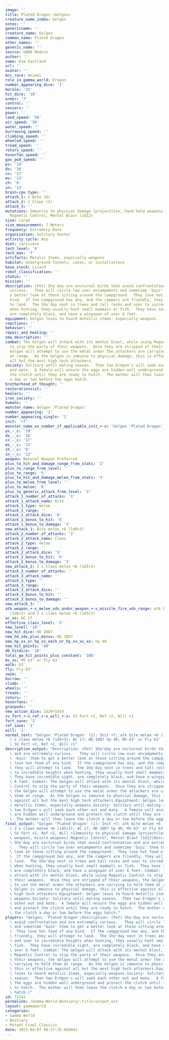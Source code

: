 ```yaml
---
image: ''
title: Plated Dragon «Gelgon»
creature_name_index: Gelgon
notes: ''
genericname: ''
creature_name: Gelgon
common_name: Plated Dragon
other_names: ''
generic_name: ''
source: GW08 Module
author: ''
name: Kim Eastland
url: ''
avatar: ''
mcc_race: Animal
role_in_gamma_world: Dragon
number_appearing_dice: '1'
morale: '15'
hit_dice: '18'
armor: '7'
control: ''
sensors: ''
power: ''
land_speed: '50'
air_speed: '50'
water_speed: ''
burrowing_speed: ''
climbing_speed: ''
wheeled_speed: ''
tread_speed: ''
rotors_speed: ''
hoverfan_speed: ''
gav_pod_speed: ''
ps: '19'
dx: '16'
cn: '17'
ms: '13'
ch: '8'
in: '13'
brain-cpu type: ''
attack_1: 1 Bite (6)
attack_2: 2 Claws (5)
attack_3: ''
mutations: Immunity to physical damage (projectiles, hand held weapons, missle weapons)
  Magnetic Control, Mental Blast (1d12)
size: Large
size_measurement: 7 Meters
frequency: Extremely Rare
organization: Solitary hunter
activity_cycle: Any
diet: Carnivore
tech_level: '4'
tech_max: '7'
artifacts: Metalic Items, especially weapons
habitat: Underground Tunnels, caves, or installations
base_stock: Lizard
robot_classification: ''
status: ''
mission: ''
description: (Pet) Sho'day are nocturnal birds that avoid confrontation and are extremely
  curious.   They will circle low over encampments and sometime 'buzz' them to get
  a better look at those sitting around the campground.  They love hot food of any
  kind.  If the campground has any, and the campers are friendly, they will attempt
  to land.  The Sho'day nest in trees and tall rocks and soar to incredible heights
  when hunting, they usually hunt small mammals or fish.  They have incredible sight,
  are completely black, and have a wingspan of over 6 feet.
equipment: Gelgon loves to hoard metallic items, expecially weapons.
reactions: ''
behavior: ''
repair_and_healing: ''
new_description: ''
combat: The Gelgon will attack with its mental blast, while using Magnetic Control
  to stip the party of their weapons.  Once they are stripped of their weapons, the
  Gelgon will attempt to use the metal armor the attackers are carrying to hold them
  at range.  As the Gelgon is immunce to physcial damage, this is effective against
  all but the most high tech attackers.
society: Solitary until mating season.  Then two Erdgon's will seek each other out
  and mate.  A female will ensure the eggs are hidden well underground and protect
  the clutch until they are ready to hatch.  The mother will then leave the clutch
  a day or two before the eggs hatch.
brotherhood_of_thought: ''
restorationsist: ''
healers: ''
iron_society: ''
humans: ''
monster_name: Gelgon 'Plated Dragon'
number_appearing: '1'
number_appearing_single: '1'
init: '+7'
monster_name_xx_number_if_applicable_init_+-x: "Gelgon 'Plated Dragon' (1): Init +7"
ps_-_c: '19'
dx_-_c: '16'
cn_-_c: '17'
ms_-_c: '13'
ch_-_c: '8'
in_-_c: '13'
weapon: Natural Weapon Preferred
plus_to_hit_and_damage_range_from_stats: '2'
plus_to_range_from_level: ''
plus_to_range: '5'
plus_to_hit_and_damage_melee_from_stats: '3'
plus_to_melee_from_level: ''
plus_to_melee: '6'
plus_to_generic_attack_from_level: '3'
attack_1_number_of_attacks: '1'
attack_1_attack_name: Bite
attack_1_type: melee
attack_1_range: ''
attack_1_attack_dice: '6'
attack_1_bonus_to_hit: '6'
attack_1_bonus_to_damage: '3'
new_attack_1: Bite melee +6 (1d6+3)
attack_2_number_of_attacks: '2'
attack_2_attack_name: Claws
attack_2_type: melee
attack_2_range: ''
attack_2_attack_dice: '5'
attack_2_bonus_to_hit: '6'
attack_2_bonus_to_damage: '3'
new_attack_2: 2 x Claws melee +6 (1d5+3)
attack_3_number_of_attacks: ''
attack_3_attack_name: ''
attack_3_type: ''
attack_3_range: ''
attack_3_attack_dice: ''
attack_3_bonus_to_hit: ''
attack_3_bonus_to_damage: ''
new_attack_3: ''
atk_weapon_+-x_melee_xdx_andor_weapon_+-x_missile_fire_xdx_range: atk bite melee +6
  (1d6+3) and 2 x claws melee +6 (1d5+3)
ac_xx: AC 17
effective_class_level: '5'
new_level: '10'
new_hit_dice: HD 10D7
new_hd_xdx_plus_minus: HD 10D7
new_hp_xx_or_hp_xx_each_or_hp_xx_xx_xx: hp 40
new_hit_points: '40'
d6_hitdice: '18'
total_gw_hit_points_plus_constant: '108'
mv_xx: MV 63' or Fly 63'
walk: 63'
fly: Fly 63'
swim: ''
burrow: ''
climb: ''
wheels: ''
treads: ''
rotors: ''
hoverfans: ''
gravpods: ''
new_action_dice: 1d20+1d14
sv_fort_+-x_ref_+-x_will_+-x: SV Fort +2, Ref +2, Will +1
fort_save: '2'
ref_save: '2'
will: '1'
normal_text: "Gelgon 'Plated Dragon' (1): Init +7; atk bite melee +6 (1d6+3) and 2\
  \ x claws melee +6 (1d5+3); AC 17; HD 10D7 hp 40; MV 63' or Fly 63' ; 1d20+1d14;\
  \ SV Fort +2, Ref +2, Will +1"
description_output: "Description: (Pet) Sho'day are nocturnal birds that avoid confrontation\
  \ and are extremely curious.   They will circle low over encampments and sometime\
  \ 'buzz' them to get a better look at those sitting around the campground.  They\
  \ love hot food of any kind.  If the campground has any, and the campers are friendly,\
  \ they will attempt to land.  The Sho'day nest in trees and tall rocks and soar\
  \ to incredible heights when hunting, they usually hunt small mammals or fish. \
  \ They have incredible sight, are completely black, and have a wingspan of over\
  \ 6 feet. Combat: The Gelgon will attack with its mental blast, while using Magnetic\
  \ Control to stip the party of their weapons.  Once they are stripped of their weapons,\
  \ the Gelgon will attempt to use the metal armor the attackers are carrying to hold\
  \ them at range.  As the Gelgon is immunce to physcial damage, this is effective\
  \ against all but the most high tech attackers.Equiptment: Gelgon loves to hoard\
  \ metallic items, expecially weapons.Society: Solitary until mating season.  Then\
  \ two Erdgon's will seek each other out and mate.  A female will ensure the eggs\
  \ are hidden well underground and protect the clutch until they are ready to hatch.\
  \  The mother will then leave the clutch a day or two before the eggs hatch."
final_output: "Gelgon 'Plated Dragon' (1): Init +7; atk bite melee +6 (1d6+3) and\
  \ 2 x claws melee +6 (1d5+3); AC 17; HD 10D7 hp 40; MV 63' or Fly 63' ; 1d20+1d14;\
  \ SV Fort +2, Ref +2, Will +1Immunity to physical damage (projectiles, hand held\
  \ weapons, missle weapons) Magnetic Control, Mental Blast (1d12)Description: (Pet)\
  \ Sho'day are nocturnal birds that avoid confrontation and are extremely curious.\
  \   They will circle low over encampments and sometime 'buzz' them to get a better\
  \ look at those sitting around the campground.  They love hot food of any kind.\
  \  If the campground has any, and the campers are friendly, they will attempt to\
  \ land.  The Sho'day nest in trees and tall rocks and soar to incredible heights\
  \ when hunting, they usually hunt small mammals or fish.  They have incredible sight,\
  \ are completely black, and have a wingspan of over 6 feet. Combat: The Gelgon will\
  \ attack with its mental blast, while using Magnetic Control to stip the party of\
  \ their weapons.  Once they are stripped of their weapons, the Gelgon will attempt\
  \ to use the metal armor the attackers are carrying to hold them at range.  As the\
  \ Gelgon is immunce to physcial damage, this is effective against all but the most\
  \ high tech attackers.Equiptment: Gelgon loves to hoard metallic items, expecially\
  \ weapons.Society: Solitary until mating season.  Then two Erdgon's will seek each\
  \ other out and mate.  A female will ensure the eggs are hidden well underground\
  \ and protect the clutch until they are ready to hatch.  The mother will then leave\
  \ the clutch a day or two before the eggs hatch."
players: "Gelgon; 'Plated Dragon';Description: (Pet) Sho'day are nocturnal birds that\
  \ avoid confrontation and are extremely curious.   They will circle low over encampments\
  \ and sometime 'buzz' them to get a better look at those sitting around the campground.\
  \  They love hot food of any kind.  If the campground has any, and the campers are\
  \ friendly, they will attempt to land.  The Sho'day nest in trees and tall rocks\
  \ and soar to incredible heights when hunting, they usually hunt small mammals or\
  \ fish.  They have incredible sight, are completely black, and have a wingspan of\
  \ over 6 feet. Combat: The Gelgon will attack with its mental blast, while using\
  \ Magnetic Control to stip the party of their weapons.  Once they are stripped of\
  \ their weapons, the Gelgon will attempt to use the metal armor the attackers are\
  \ carrying to hold them at range.  As the Gelgon is immunce to physcial damage,\
  \ this is effective against all but the most high tech attackers.Equiptment: Gelgon\
  \ loves to hoard metallic items, expecially weapons.Society: Solitary until mating\
  \ season.  Then two Erdgon's will seek each other out and mate.  A female will ensure\
  \ the eggs are hidden well underground and protect the clutch until they are ready\
  \ to hatch.  The mother will then leave the clutch a day or two before the eggs\
  \ hatch.|"
id: 71242
permalink: /Gamma-World-Bestiary/:title:output_ext
layout: gammaworld
categories:
- Gamma World
- Bestiary
- Mutant Crawl Classics
date: 2023-04-07 08:37:35.650441
---
```

